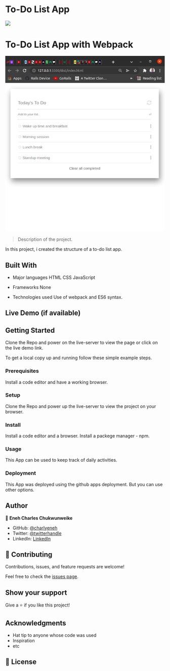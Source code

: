 # To-Do List App
![](https://img.shields.io/badge/Microverse-blueviolet)

# To-Do List App with Webpack

![screenshot](./src/todo1.png)

> Description of the project.

In this project, i created the structure of a to-do list app.


## Built With

- Major languages
  HTML
  CSS
  JavaScript

- Frameworks
  None

- Technologies used
  Use of webpack and ES6 syntax.

## Live Demo (if available)

## Getting Started

Clone the Repo and power on the live-server to view the page or click on the live demo link.


To get a local copy up and running follow these simple example steps.

### Prerequisites
  Install a code editor and have a working browser.
### Setup
  Clone the Repo and power up the live-server to view the project on your browser.
### Install
  Install a code editor and a browser.
  Install a packege manager - npm.
### Usage
  This App can be used to keep track of daily activities.
### Deployment
  This App was deployed using the github apps deployment. But you can use other options.


## Author

👤 **Eneh Charles Chukwunweike**

- GitHub: [@charlyeneh](https://github.com/charlyeneh)
- Twitter: [@twitterhandle](https://twitter.com/ProgrammerBaby?s=09)
- LinkedIn: [LinkedIn](https://www.linkedin.com/in/charles-chukwunweike-eneh-5345a2147)

## 🤝 Contributing

Contributions, issues, and feature requests are welcome!

Feel free to check the [issues page](https://github.com/charlyeneh/To-do_App/issues).

## Show your support

Give a ⭐️ if you like this project!

## Acknowledgments

- Hat tip to anyone whose code was used
- Inspiration
- etc

## 📝 License

